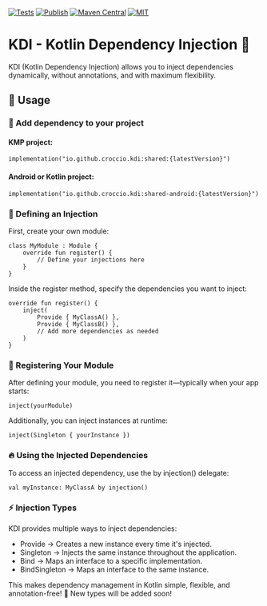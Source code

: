 [![Tests](https://github.com/croccio/kdi/actions/workflows/test.yml/badge.svg)](https://github.com/croccio/kdi/actions/workflows/test.yml)
[![Publish](https://github.com/croccio/kdi/actions/workflows/publish.yml/badge.svg)](https://github.com/croccio/kdi/actions/workflows/publish.yml)
[![Maven Central](https://img.shields.io/maven-central/v/io.github.croccio.kdi/shared)](https://central.sonatype.com/search?q=io.github.croccio.kdi)
[![MIT](https://img.shields.io/github/license/croccio/kdi)](https://github.com/croccio/KDI-Kotlin-Dependency-Injection/blob/main/LICENSE.txt)

# KDI - Kotlin Dependency Injection 🚀
KDI (Kotlin Dependency Injection) allows you to inject dependencies dynamically, without annotations, and with maximum flexibility.

## 📌 Usage

### 🔹 Add dependency to your project
#### KMP project:
```
implementation("io.github.croccio.kdi:shared:{latestVersion}")
```
#### Android or Kotlin project:
```
implementation("io.github.croccio.kdi:shared-android:{latestVersion}")
```

### 🔹 Defining an Injection
First, create your own module:
```
class MyModule : Module {
    override fun register() {
        // Define your injections here
    }
}
```

Inside the register method, specify the dependencies you want to inject:
```
override fun register() {
    inject(
        Provide { MyClassA() },
        Provide { MyClassB() },
        // Add more dependencies as needed
    )
}
```

### 🔹 Registering Your Module
After defining your module, you need to register it—typically when your app starts:
```
inject(yourModule)
```

Additionally, you can inject instances at runtime:
```
inject(Singleton { yourInstance })
```

### 🔥 Using the Injected Dependencies
To access an injected dependency, use the by injection() delegate:
```
val myInstance: MyClassA by injection()
```

### ⚡ Injection Types
KDI provides multiple ways to inject dependencies:
- Provide → Creates a new instance every time it's injected.
- Singleton → Injects the same instance throughout the application.
- Bind → Maps an interface to a specific implementation.
- BindSingleton → Maps an interface to the same instance.

This makes dependency management in Kotlin simple, flexible, and annotation-free! 🚀
New types will be added soon!